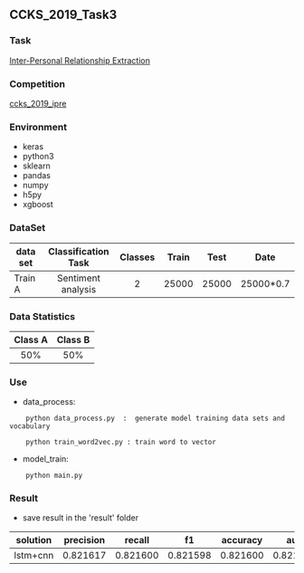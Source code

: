 ## CCKS_2019_Task3

### Task

[Inter-Personal Relationship Extraction](https://github.com/guangxush/CCKS2019_Task3/blob/master/documents/CCKS2019-eval-task3.pdf)

### Competition

[ccks_2019_ipre](https://www.biendata.com/competition/ccks_2019_ipre/)

### Environment
- keras
- python3
- sklearn
- pandas
- numpy
- h5py
- xgboost


### DataSet

|data set |Classification Task|Classes|Train|Test|Date|
|---------|:---:|:----:|:--:|:--:|:--:|
|Train A|Sentiment analysis|2|25000|25000|25000*0.7|

### Data Statistics

|Class A|Class B|
|:---:|:---:|
|50%|50%|

### Use

- data_process:
```
    python data_process.py  :  generate model training data sets and vocabulary

    python train_word2vec.py : train word to vector

```

- model_train:
```
    python main.py

```

### Result

- save result in the 'result' folder

|solution|precision|recall|f1|accuracy|auc|time|
|---------|:---:|:----:|:--:|:--:|:--:|:--:|
|lstm+cnn|0.821617|0.821600|0.821598|0.821600|0.821600|00:16:43|

